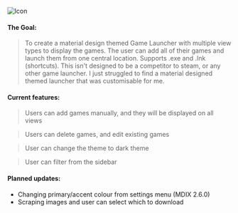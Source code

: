![Icon](https://i.imgur.com/DWaP66t.png)

#### The Goal: 
> To create a material design themed Game Launcher with multiple view types to display the games. The user can add all of their games and launch them from one central location. Supports .exe and .lnk (shortcuts). 
This isn't designed to be a competitor to steam, or any other game launcher. I just struggled to find a material designed themed launcher that was customisable for me.

#### Current features: 
> Users can add games manually, and they will be displayed on all views

> Users can delete games, and edit existing games

> User can change the theme to dark theme

> User can filter from the sidebar

#### Planned updates:
- Changing primary/accent colour from settings menu (MDIX 2.6.0)
- Scraping images and user can select which to download
